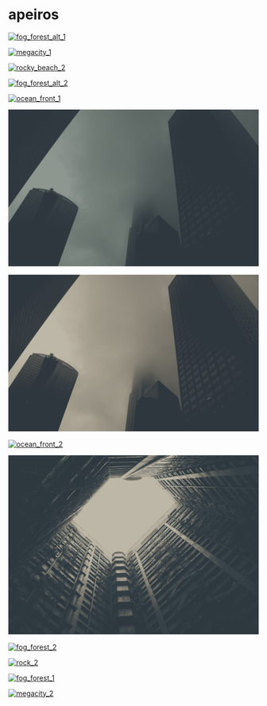 # apeiros

<a href="fog_forest_alt_1.png"><img alt="fog_forest_alt_1" src="fog_forest_alt_1.png"></a>

<a href="megacity_1.png"><img alt="megacity_1" src="megacity_1.png"></a>

<a href="rocky_beach_2.png"><img alt="rocky_beach_2" src="rocky_beach_2.png"></a>

<a href="fog_forest_alt_2.png"><img alt="fog_forest_alt_2" src="fog_forest_alt_2.png"></a>

<a href="ocean_front_1.png"><img alt="ocean_front_1" src="ocean_front_1.png"></a>

<a href="skyscraper_2.png"><img alt="skyscraper_2" src="skyscraper_2.png"></a>

<a href="skyscraper_1.png"><img alt="skyscraper_1" src="skyscraper_1.png"></a>

<a href="ocean_front_2.png"><img alt="ocean_front_2" src="ocean_front_2.png"></a>

<a href="abandoned_buildings_1.png"><img alt="abandoned_buildings_1" src="abandoned_buildings_1.png"></a>

<a href="fog_forest_2.png"><img alt="fog_forest_2" src="fog_forest_2.png"></a>

<a href="rock_2.png"><img alt="rock_2" src="rock_2.png"></a>

<a href="fog_forest_1.png"><img alt="fog_forest_1" src="fog_forest_1.png"></a>

<a href="megacity_2.png"><img alt="megacity_2" src="megacity_2.png"></a>

